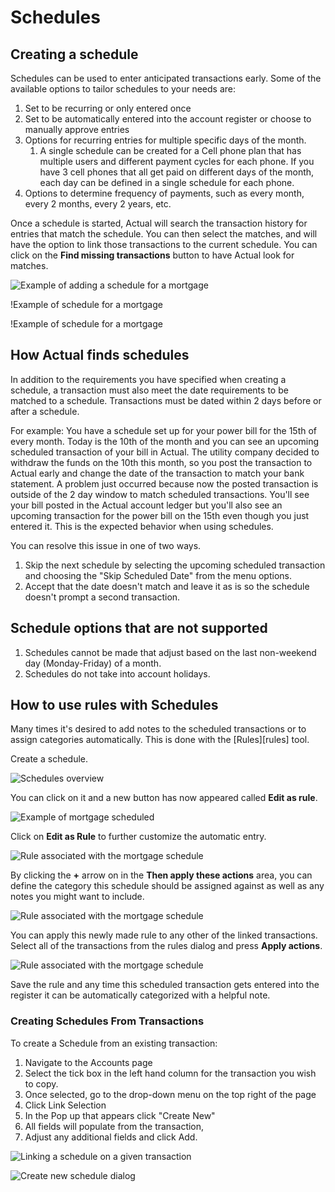 # Schedules

## Creating a schedule

Schedules can be used to enter anticipated transactions early. Some of the available options to tailor schedules to your needs are:

1. Set to be recurring or only entered once
2. Set to be automatically entered into the account register or choose to manually approve entries
3. Options for recurring entries for multiple specific days of the month.
    1. A single schedule can be created for a Cell phone plan that has multiple users and different payment cycles for each phone. If you have 3 cell phones that all get paid on different days of the month, each day can be defined in a single schedule for each phone.
4. Options to determine frequency of payments, such as every month, every 2 months, every 2 years, etc.

Once a schedule is started, Actual will search the transaction history for entries that match the schedule.  You can then select the matches, and will have the option to link those transactions to the current schedule. You can click on the **Find missing transactions** button to have Actual look for matches.

![Example of adding a schedule for a mortgage](/img/schedules/schedules-1.png)

!Example of schedule for a mortgage[](/img/schedules/schedules-6.png)

!Example of schedule for a mortgage[](/img/schedules/schedules-7.png)

## How Actual finds schedules

In addition to the requirements you have specified when creating a schedule, a transaction must also meet the date requirements to be matched to a schedule. Transactions must be dated within 2 days before or after a schedule.

For example: You have a schedule set up for your power bill for the 15th of every month. Today is the 10th of the month and you can see an upcoming scheduled transaction of your bill in Actual. The utility company decided to withdraw the funds on the 10th this month, so you post the transaction to Actual early and change the date of the transaction to match your bank statement. A problem just occurred because now the posted transaction is outside of the 2 day window to match scheduled transactions. You'll see your bill posted in the Actual account ledger but you'll also see an upcoming transaction for the power bill on the 15th even though you just entered it. This is the expected behavior when using schedules.

You can resolve this issue in one of two ways.

1. Skip the next schedule by selecting the upcoming scheduled transaction and choosing the "Skip Scheduled Date" from the menu options.
2. Accept that the date doesn't match and leave it as is so the schedule doesn't prompt a second transaction.

## Schedule options that are not supported

1. Schedules cannot be made that adjust based on the last non-weekend day (Monday-Friday) of a month.
2. Schedules do not take into account holidays.

## How to use rules with Schedules

Many times it's desired to add notes to the scheduled transactions or to assign categories automatically. This is done with the [Rules][rules] tool.

Create a schedule.

![Schedules overview](/img/schedules/schedules-2.png)

You can click on it and a new button has now appeared called **Edit as rule**.

![Example of mortgage scheduled](/img/schedules/schedules-3.png)

Click on **Edit as Rule** to further customize the automatic entry.

![Rule associated with the mortgage schedule](/img/schedules/schedules-4.png)

By clicking the **+** arrow on in the **Then apply these actions** area, you can define the category this schedule should be assigned against as well as any notes you might want to include.

![Rule associated with the mortgage schedule](/img/schedules/schedules-5.png)

You can apply this newly made rule to any other of the linked transactions. Select all of the transactions from the rules dialog and press **Apply actions**.

![Rule associated with the mortgage schedule](/img/schedules/schedules-8.png)

Save the rule and any time this scheduled transaction gets entered into the register it can be automatically categorized with a helpful note.

### Creating Schedules From Transactions
To create a Schedule from an existing transaction:
1. Navigate to the Accounts page
2. Select the tick box in the left hand column for the transaction you wish to copy.
3. Once selected, go to the drop-down menu on the top right of the page
4. Click Link Selection
5. In the Pop up that appears click "Create New"
6. All fields will populate from the transaction,
7. Adjust any additional fields and click Add.

![Linking a schedule on a given transaction](/img/bulk-edit/link-schedule.png)

![Create new schedule dialog](/img/bulk-edit/create-new-schedule.png)
